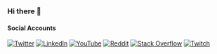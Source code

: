 ### Hi there 👋

<!--
**leojweda/leojweda** is a ✨ _special_ ✨ repository because its `README.md` (this file) appears on your GitHub profile.

Here are some ideas to get you started:

- 🔭 I’m currently working on ...
- 🌱 I’m currently learning ...
- 👯 I’m looking to collaborate on ...
- 🤔 I’m looking for help with ...
- 💬 Ask me about ...
- 📫 How to reach me: ...
- 😄 Pronouns: ...
- ⚡ Fun fact: ...
-->

#### Social Accounts
[![Twitter](https://img.shields.io/badge/Twitter-%231DA1F2.svg?style=for-the-badge&logo=Twitter&logoColor=white)](https://twitter.com/leojweda)
[![LinkedIn](https://img.shields.io/badge/LinkedIn-0A66C2.svg?style=for-the-badge&logo=linkedin&logoColor=white)](https://www.linkedin.com/in/leojweda/)
[![YouTube](https://img.shields.io/badge/YouTube-FF0000.svg?style=for-the-badge&logo=YouTube&logoColor=white)](https://www.youtube.com/channel/UC6v9TsueHwOfUzDRnw1vtpA)
[![Reddit](https://img.shields.io/badge/Reddit-FF4500?style=for-the-badge&logo=reddit&logoColor=white)](https://www.reddit.com/user/LeoJweda_)
[![Stack Overflow](https://img.shields.io/badge/Stack_Overflow-F48225?style=for-the-badge&logo=stack-overflow&logoColor=white)](https://stackoverflow.com/users/89512/leo-jweda)
[![Twitch](https://img.shields.io/badge/Twitch-9147FF.svg?style=for-the-badge&logo=Twitch&logoColor=white)](https://www.twitch.tv/leojweda1)
